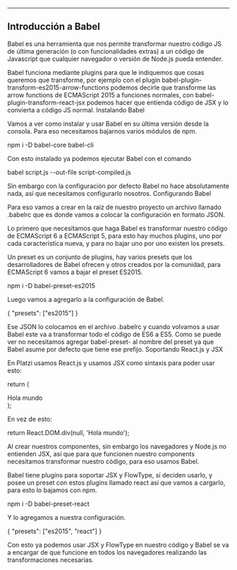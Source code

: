 ﻿---
Introducción a Babel
---


Babel es una herramienta que nos permite transformar nuestro código JS de última generación (o con funcionalidades extras) a un código de Javascript que cualquier navegador o versión de Node.js pueda entender.

Babel funciona mediante plugins para que le indiquemos que cosas queremos que transforme, por ejemplo con el plugin babel-plugin-transform-es2015-arrow-functions podemos decirle que transforme las arrow functions de ECMAScript 2015 a funciones normales, con babel-plugin-transform-react-jsx podemos hacer que entienda código de JSX y lo convierta a código JS normal.
Instalando Babel

Vamos a ver como instalar y usar Babel en su última versión desde la consola. Para eso necesitamos bajarnos varios módulos de npm.

npm i -D babel-core babel-cli

Con esto instalado ya podemos ejecutar Babel con el comando

babel script.js --out-file script-compiled.js

Sin embargo con la configuración por defecto Babel no hace absolutamente nada, así que necesitamos configurarlo nosotros.
Configurando Babel

Para eso vamos a crear en la raíz de nuestro proyecto un archivo llamado .babelrc que es donde vamos a colocar la configuración en formato JSON.

Lo primero que necesitamos que haga Babel es transformar nuestro código de ECMAScript 6 a ECMAScript 5, para esto hay muchos plugins, uno por cada característica nueva, y para no bajar uno por uno existen los presets.

Un preset es un conjunto de plugins, hay varios presets que los desarrolladores de Babel ofrecen y otros creados por la comunidad, para ECMAScript 6 vamos a bajar el preset ES2015.

npm i -D babel-preset-es2015

Luego vamos a agregarlo a la configuración de Babel.

{
	"presets": ["es2015"]
}

Ese JSON lo colocamos en el archivo .babelrc y cuando volvamos a usar Babel este va a transformar todo el código de ES6 a ES5. Como se puede ver no necesitamos agregar babel-preset- al nombre del preset ya que Babel asume por defecto que tiene ese prefijo.
Soportando React.js y JSX

En Platzi usamos React.js y usamos JSX como sintaxis para poder usar esto:

return (
	<div>
		Hola mundo
	</div>
);

En vez de esto:

return React.DOM.div(null, 'Hola mundo');

Al crear nuestros componentes, sin embargo los navegadores y Node.js no entienden JSX, así que para que funcionen nuestro components necesitamos transformar nuestro código, para eso usamos Babel.

Babel tiene plugins para soportar JSX y FlowType, sí deciden usarlo, y posee un preset con estos plugins llamado react así que vamos a cargarlo, para esto lo bajamos con npm.

npm i -D babel-preset-react

Y lo agregamos a nuestra configuración.

{
	"presets": ["es2015", "react"]
}

Con esto ya podemos usar JSX y FlowType en nuestro código y Babel se va a encargar de que funcione en todos los navegadores realizando las transformaciones necesarias.